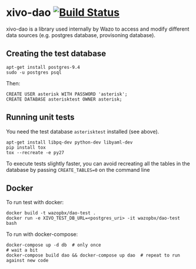 xivo-dao [![Build Status](https://travis-ci.org/wazo-pbx/xivo-dao.png?branch=master)](https://travis-ci.org/wazo-pbx/xivo-dao)
========

xivo-dao is a library used internally by Wazo to access and modify
different data sources (e.g. postgres database, provisoning database).

Creating the test database
--------------------------

```
apt-get install postgres-9.4
sudo -u postgres psql
```

Then:

```
CREATE USER asterisk WITH PASSWORD 'asterisk';
CREATE DATABASE asterisktest OWNER asterisk;
```

Running unit tests
------------------

You need the test database ``asterisktest`` installed (see above).

```
apt-get install libpq-dev python-dev libyaml-dev
pip install tox
tox --recreate -e py27
```

To execute tests slightly faster, you can avoid recreating all the tables in the
database by passing ```CREATE_TABLES=0``` on the command line


Docker
------

To run test with docker:

    docker build -t wazopbx/dao-test .
    docker run -e XIVO_TEST_DB_URL=<postgres_uri> -it wazopbx/dao-test bash

To run with docker-compose:

    docker-compose up -d db  # only once
    # wait a bit
    docker-compose build dao && docker-compose up dao  # repeat to run against new code
